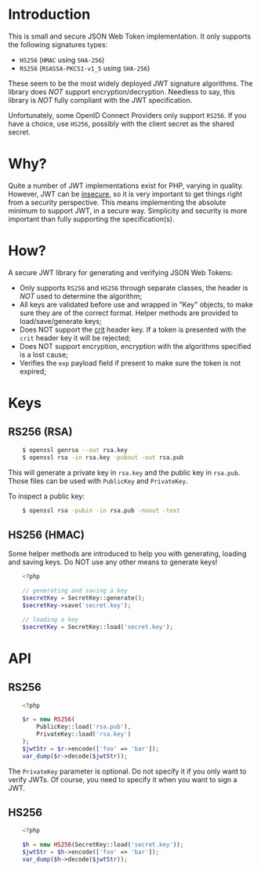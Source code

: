 # Introduction

This is small and secure JSON Web Token implementation. It only supports 
the following signatures types:

- `HS256` (`HMAC` using `SHA-256`)
- `RS256` (`RSASSA-PKCS1-v1_5` using `SHA-256`)

These seem to be the most widely deployed JWT signature algorithms. The library 
does _NOT_ support encryption/decryption. Needless to say, this library is 
_NOT_ fully compliant with the JWT specification.

Unfortunately, some OpenID Connect Providers only support `RS256`. If you have 
a choice, use `HS256`, possibly with the client secret as the shared secret.

# Why?

Quite a number of JWT implementations exist for PHP, varying in quality. 
However, JWT can be [insecure](https://paragonie.com/blog/2017/03/jwt-json-web-tokens-is-bad-standard-that-everyone-should-avoid), 
so it is very important to get things right from a security perspective. This
means implementing the absolute minimum to support JWT, in a secure way. 
Simplicity and security is more important than fully supporting the 
specification(s).

# How?

A secure JWT library for generating and verifying JSON Web Tokens:

* Only supports `RS256` and `HS256` through separate classes, the header is 
  _NOT_ used to determine the algorithm;
* All keys are validated before use and wrapped in "Key" objects, to make sure 
  they are of the correct format. Helper methods are provided to 
  load/save/generate keys;
* Does NOT support the [crit](https://tools.ietf.org/html/rfc7515#section-4.1.11) 
  header key. If a token is presented with the `crit` header key it will be 
  rejected;
* Does NOT support encryption, encryption with the algorithms specified is a 
  lost cause;
* Verifies the `exp` payload field if present to make sure the token is not 
  expired;

# Keys

## RS256 (RSA)

```bash
    $ openssl genrsa --out rsa.key
    $ openssl rsa -in rsa.key -pubout -out rsa.pub
```

This will generate a private key in `rsa.key` and the public key in `rsa.pub`.
Those files can be used with `PublicKey` and `PrivateKey`.

To inspect a public key:

```bash
    $ openssl rsa -pubin -in rsa.pub -noout -text
```

## HS256 (HMAC)

Some helper methods are introduced to help you with generating, loading and 
saving keys. Do NOT use any other means to generate keys!

```php
    <?php

    // generating and saving a key
    $secretKey = SecretKey::generate();
    $secretKey->save('secret.key');

    // loading a key
    $secretKey = SecretKey::load('secret.key');
```

# API

## RS256

```php
    <?php

    $r = new RS256(
        PublicKey::load('rsa.pub'),
        PrivateKey::load('rsa.key')
    );
    $jwtStr = $r->encode(['foo' => 'bar']);
    var_dump($r->decode($jwtStr));
```

The `PrivateKey` parameter is optional. Do not specify it if you only want to
verify JWTs. Of course, you need to specify it when you want to sign a JWT.

## HS256

```php
    <?php

    $h = new HS256(SecretKey::load('secret.key'));
    $jwtStr = $h->encode(['foo' => 'bar']);
    var_dump($h->decode($jwtStr));
```
